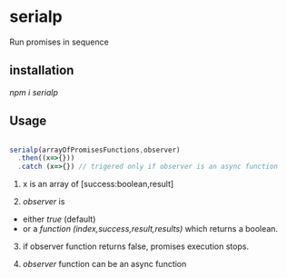 # serialp
Run promises in sequence

## installation
_npm i serialp_

## Usage
```javascript

serialp(arrayOfPromisesFunctions,observer)
  .then((x=>{}))
  .catch (x=>{}) // trigered only if observer is an async function
```
1.  x is an array of [success:boolean,result]

2. _observer_ is
- either _true_ (default)
- or a _function (index,success,result,results)_ which returns a boolean.

3. if observer function returns false, promises execution stops.
   
4. _observer_ function can be an async function
